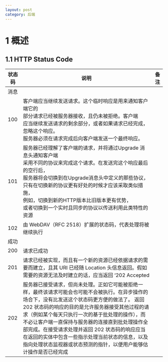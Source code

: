 ```yaml
---
layout: post
category: 后端
---
```


# 1 概述
## 1.1 HTTP Status Code

| 状态码 | 说明 | 备注 |
| --- | --- | --- |
|消息 |||
| 100 | 客户端应当继续发送请求。这个临时响应是用来通知客户端它的<br>部分请求已经被服务器接收，且仍未被拒绝。客户端<br>应当继续发送请求的剩余部分，或者如果请求已经完成，忽略这个响应。<br>服务器必须在请求完成后向客户端发送一个最终响应。 |  |
|101|服务器已经理解了客户端的请求，并将通过Upgrade 消息头通知客户端<br>采用不同的协议来完成这个请求。在发送完这个响应最后的空行后，<br>服务器将会切换到在Upgrade消息头中定义的那些协议，<br>只有在切换新的协议更有好处的时候才应该采取类似措施，<br>例如，切换到新的HTTP版本比旧版本更有优势，<br>或者切换到一个实时且同步的协议以传送利用此类特性的资源||
|102|由 WebDAV（RFC 2518）扩展的状态码，代表处理将被继续执行|
|成功||
|200|请求已成功|
|201|请求已经被实现，而且有一个新的资源已经依据请求的需要而建立，且其 URI 已经随 Location 头信息返回。假如需要的资源无法及时建立的话，应当返回 ‘202 Accepted|
|202|服务器已接受请求，但尚未处理。正如它可能被拒绝一样，最终该请求可能会也可能不会被执行。在异步操作的场合下，没有比发送这个状态码更方便的做法了。 返回 202 状态码的响应的目的是允许服务器接受其他过程的请求（例如某个每天只执行一次的基于批处理的操作），而不必让客户端一直保持与服务器的连接直到批处理操作全部完成。在接受请求处理并返回 202 状态码的响应应当在返回的实体中包含一些指示处理当前状态的信息，以及指向处理状态监视器或状态预测的指针，以便用户能够估计操作是否已经完成||



